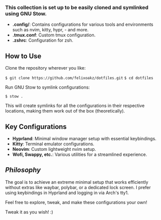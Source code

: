 ### This collection is set up to be easily cloned and symlinked using GNU Stow.


- **.config/**: Contains configurations for various tools and environments such as nvim, kitty, hypr, - and more.
- **.tmux.conf**: Custom tmux configuration.
- **.zshrc**: Configuration for zsh.


## How to Use

Clone the repository wherever you like:

```$ git clone https://github.com/felixoakz/dotfiles.git```
```$ cd dotfiles```

Run GNU Stow to symlink configurations:

```$ stow .```

This will create symlinks for all the configurations in their respective locations, making them work out of the box (theoretically).


## Key Configurations

- **Hyprland**: Minimal window manager setup with essential keybindings.
- **Kitty**: Terminal emulator configurations.
- **Neovim**: Custom lightweight nvim setup.
- **Wofi, Swappy, etc.**: Various utilities for a streamlined experience.


## *Philosophy*

The goal is to achieve an extreme minimal setup that works efficiently without extras like waybar, polybar, or a dedicated lock screen. I prefer using keybindings in Hyprland and logging in via Arch's tty1.

Feel free to explore, tweak, and make these configurations your own!

Tweak it as you wish! :)
